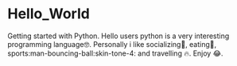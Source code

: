# Hello_World
Getting started with Python.
Hello users python is a very interesting programming language:nerd_face:.
Personally i like socializing:handshake:, eating:wine_glass:, sports:man-bouncing-ball:skin-tone-4: and travelling :fire:.
Enjoy :joy:. 

